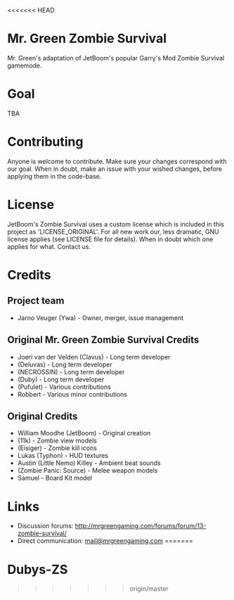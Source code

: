 <<<<<<< HEAD
# Mr. Green Zombie Survival
Mr. Green's adaptation of JetBoom's popular Garry's Mod Zombie Survival gamemode.

# Goal
TBA

# Contributing
Anyone is welcome to contribute. Make sure your changes correspond with our goal. When in doubt, make an issue with your wished changes, before applying them in the code-base.

# License
JetBoom's Zombie Survival uses a custom license which is included in this project as 'LICENSE_ORIGINAL'. For all new work our, less dramatic, GNU license applies (see LICENSE file for details).
When in doubt which one applies for what. Contact us.

# Credits
## Project team
* Jarno Veuger (Ywa) - Owner, merger, issue management

## Original Mr. Green Zombie Survival Credits
* Joeri van der Velden (Clavus) - Long term developer
* (Deluvas) - Long term developer
* (NECROSSIN) - Long term developer
* (Duby) - Long term developer
* (Pufulet) - Various contributions
* Robbert - Various minor contributions

## Original Credits
* William Moodhe (JetBoom) - Original creation
* (11k) - Zombie view models
* (Eisiger) - Zombie kill icons
* Lukas (Typhon) - HUD textures
* Austin (Little Nemo) Killey - Ambient beat sounds
* (Zombie Panic: Source) - Melee weapon models
* Samuel - Board Kit model

# Links
* Discussion forums: http://mrgreengaming.com/forums/forum/13-zombie-survival/
* Direct communication: mail@mrgreengaming.com
=======
# Dubys-ZS
>>>>>>> origin/master
